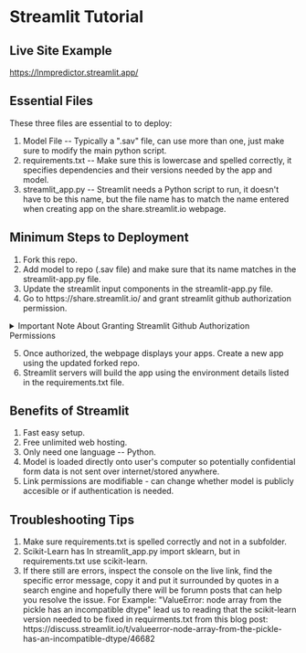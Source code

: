 # Streamlit Tutorial
## Live Site Example
https://lnmpredictor.streamlit.app/
## Essential Files
These three files are essential to to deploy:
<ol>
  <li> Model File -- Typically a ".sav" file, can use more than one, just make sure to modify the main python script. </li>
  <li> requirements.txt -- Make sure this is lowercase and spelled correctly, it specifies dependencies and their versions needed by the app and model.</li>
  <li> streamlit_app.py -- Streamlit needs a Python script to run, it doesn't have to be this name, but the file name has to match the name entered when creating app on the share.streamlit.io webpage. </li>
</ol>

## Minimum Steps to Deployment
<ol>
  <li> Fork this repo.</li>
  <li> Add model to repo (.sav file) and make sure that its name matches in the streamlit-app.py file. </li>
  <li> Update the streamlit input components in the streamlit-app.py file. </li>
  <li> Go to https://share.streamlit.io/ and grant streamlit github authorization permission. </li> 
</ol>

<details> 
<summary> Important Note About Granting Streamlit Github Authorization Permissions </summary>
This will give streamlit permission to view ALL files in ALL repos from your account and from any organization your account is connected to. If you don't want to have that happen and still want to use streamlit, then I'd recommend forking the project from the second account and then adding your primary account as a collaborator.
</details>

<ol start="5">
  <li> Once authorized, the webpage displays your apps. Create a new app using the updated forked repo. </li>
  <li> Streamlit servers will build the app using the environment details listed in the requirements.txt file. </li>
</ol>

## Benefits of Streamlit
<ol>
  <li> Fast easy setup. </li>
  <li> Free unlimited web hosting. </li>
  <li> Only need one language -- Python. </li>
  <li> Model is loaded directly onto user's computer so potentially confidential form data is not sent over internet/stored anywhere. </li>
  <li> Link permissions are modifiable - can change whether model is publicly accesible or if authentication is needed.  </li>
</ol>

## Troubleshooting Tips
<ol>
  <li>Make sure requirements.txt is spelled correctly and not in a subfolder. </li>
  <li>Scikit-Learn has In streamlit_app.py import sklearn, but in requirements.txt use scikit-learn. </li>
  <li>If there still are errors, inspect the console on the live link, find the specific error message, copy it and put it surrounded by quotes in a search engine and hopefully there will be forumn posts that can help you resolve the issue. For Example: "ValueError: node array from the pickle has an incompatible dtype" lead us to reading that the scikit-learn version needed to be fixed in requirments.txt from this blog post: https://discuss.streamlit.io/t/valueerror-node-array-from-the-pickle-has-an-incompatible-dtype/46682</li>
</ol>
